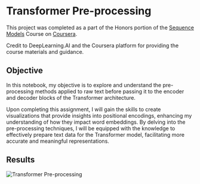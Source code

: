
# Transformer Pre-processing

This project was completed as a part of the Honors portion of the [Sequence Models](https://www.coursera.org/learn/nlp-sequence-models) Course on [Coursera](https://www.coursera.org/).

Credit to DeepLearning.AI and the Coursera platform for providing the course materials and guidance.

## Objective

In this notebook, my objective is to explore and understand the pre-processing methods applied to raw text before passing it to the encoder and decoder blocks of the Transformer architecture.

Upon completing this assignment, I will gain the skills to create visualizations that provide insights into positional encodings, enhancing my understanding of how they impact word embeddings. By delving into the pre-processing techniques, I will be equipped with the knowledge to effectively prepare text data for the Transformer model, facilitating more accurate and meaningful representations.
## Results

![Transformer Pre-processing](https://blogger.googleusercontent.com/img/b/R29vZ2xl/AVvXsEiYSAUqh--vp76dCnoS6lVqrOmGzDczGh3TH0pyYwxsAXrYZC6SRldzrYMJ90yaaa3lmCkwd392ou5ssaPlamiHzMA-JdTBON18VD6rxlK6vCCP0iO94hN2hECvzKi_J3wj7_hlUtOzYYLjJsVSxACT9ST00b7FxgJBtDwbGkHi-pw1u5lSt3IJItNiyME/s1600/transformer-pre-processing.png)